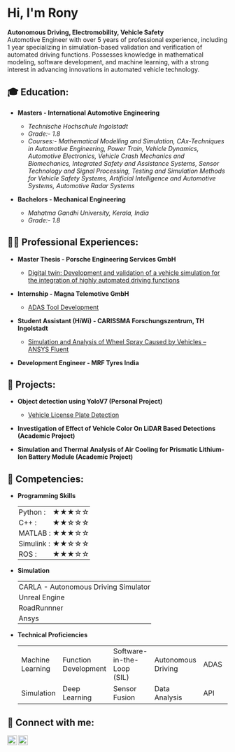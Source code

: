 <h1>Hi, I'm Rony </h1>
<b>Autonomous Driving, Electromobility, Vehicle Safety</b></br>
Automotive Engineer with over 5 years of professional experience, including 1 year specializing in simulation-based validation and verification of automated driving functions. Possesses knowledge in mathematical modeling, software development, and machine learning, with a strong interest in advancing innovations in automated vehicle technology.

<h2>🎓 Education:</h2>

- <b>Masters - International Automotive Engineering</b>
  - <i>Technische Hochschule Ingolstadt
  - Grade:- 1.8 
  - Courses:- Mathematical Modelling and Simulation, CAx-Techniques in Automotive Engineering, Power Train, Vehicle Dynamics, Automotive Electronics, Vehicle Crash Mechanics and Biomechanics, Integrated Safety and Assistance Systems, Sensor Technology and Signal Processing, Testing and Simulation Methods for Vehicle Safety Systems, Artificial Intelligence and Automotive Systems, Automotive Radar Systems</i>

- <b>Bachelors - Mechanical Engineering</b>
  - <i>Mahatma Gandhi University, Kerala, India
  - Grade:- 1.8 </i>

<h2>👨‍💻 Professional Experiences:</h2>

- <b>Master Thesis - Porsche Engineering Services GmbH</b>

  - [Digital twin: Development and validation of a vehicle simulation for the integration of highly automated driving functions](https://github.com/ronyshaji)
- <b>Internship - Magna Telemotive GmbH</b>
  - [ADAS Tool Development](https://github.com/ronyshaji) <b><i></b></i>
- <b>Student Assistant (HiWi) - CARISSMA Forschungszentrum, TH Ingolstadt</b>
  - [Simulation and Analysis of Wheel Spray Caused by Vehicles – ANSYS Fluent](https://github.com/ronyshaji)
- <b>Development Engineer - MRF Tyres India</b>

<h2>🎯 Projects:</h2>

- <b>Object detection using YoloV7 (Personal Project)</b>

    - [Vehicle License Plate Detection](https://github.com/)
- <b>Investigation of Effect of Vehicle Color On LiDAR Based Detections (Academic Project)</b>
- <b>Simulation and Thermal Analysis of Air Cooling for Prismatic Lithium- Ion Battery Module (Academic Project)</b>


<h2>🧠 Competencies:</h2>

- <b>Programming Skills</b>

    <table style="border-collapse: collapse;">
    <tr><td style="border: none; padding: 2px;">Python :</td> <td style="border: none; padding: 2px;">★★★☆☆</td></tr>
    <tr><td style="border: none; padding: 2px;">C++ :</td>    <td style="border: none; padding: 2px;">★★☆☆☆</td></tr>
    <tr><td style="border: none; padding: 2px;">MATLAB :</td>    <td style="border: none; padding: 2px;">★★★☆☆</td></tr>
    <tr><td style="border: none; padding: 2px;">Simulink :</td> <td style="border: none; padding: 2px;">★★☆☆☆</td></tr>
     <tr><td style="border: none; padding: 2px;">ROS :</td> <td style="border: none; padding: 2px;">★★★☆☆</td></tr>
    </table>

- <b>Simulation</b>
    <table style="border-collapse: collapse;">
    <tr><td style="border: none; padding: 2px;">CARLA - Autonomous Driving Simulator</td></tr>
    <tr><td style="border: none; padding: 2px;">Unreal Engine</td></tr>
    <tr><td style="border: none; padding: 2px;">RoadRunnner</td></tr>
    <tr><td style="border: none; padding: 2px;">Ansys</td></tr>
    </table>

- <b>Technical Proficiencies</b>
    <table style="border-collapse: collapse;">
    <tr>
        <td style="border: none;">Machine Learning</td>
        <td style="border: none;">Function Development</td>
        <td style="border: none;">Software-in-the-Loop (SIL)</td>
        <td style="border: none;">Autonomous Driving</td>
        <td style="border: none;">ADAS</td>
        <td style="border: none;">HD Maps</td>
    </tr>
    <tr>
        <td style="border: none;">Simulation</td>
        <td style="border: none;">Deep Learning</td>
        <td style="border: none;">Sensor Fusion</td>
        <td style="border: none;">Data Analysis</td>
        <td style="border: none;">API</td>
        <td style="border: none;">CI/CD</td>
    </tr>
    <!-- Add more rows as needed -->
    </table>


 

<h2> 🤳 Connect with me:</h2>

  [<img align="left" alt="JoshMadakor | LinkedIn" width="22px" src="https://cdn.jsdelivr.net/npm/simple-icons@v3/icons/linkedin.svg" />][linkedin] 
  [<img align="left" alt="JoshMadakor | Instagram" width="22px" src="https://cdn.jsdelivr.net/npm/simple-icons@v3/icons/instagram.svg" />][instagram]


[instagram]: https://www.instagram.com/rony_shaji/
[linkedin]: https://linkedin.com/in/ronyshaji


